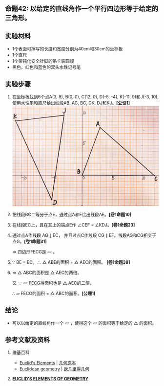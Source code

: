 ## 命题42: 以给定的直线角作一个平行四边形等于给定的三角形。 

## 实验材料

- 1个表面可擦写的长度和宽度分别为40cm和30cm的坐标板
- 1个直尺
- 1个带钝化安全针脚的吊卡装圆规
- 黑色，红色和蓝色的双头水性记号笔

## 实验步骤

1. 在坐标板找到6个点A(3, 8), B(0, 0), C(12, 0), D(-5, -4), K(-11, 9)和J(-3, 10), 使用水性笔和直尺绘出线段AB, AC, BC, DK, DJ和KJ。**[公设1]**
![](/images/欧几里得几何/欧几里得元素中典型的几何实验/卷1/命题42/42a1.jpg)

2. 把线段BC二等分于点E，通过点A和E绘出线段AE。**[卷1命题10]** 
[](/images/欧几里得几何/欧几里得元素中典型的几何实验/卷1/命题42/42a2.jpg)

3. 在线段EC上，且在其上的端点E作 ∠CEF = ∠KDJ。**[卷1命题23]**
[](/images/欧几里得几何/欧几里得元素中典型的几何实验/卷1/命题42/42a3.jpg)

4. 通过点A作线段 AG ∥ EC， 并且过点C作线段 CG ∥ EF。线段AG和CG相交于点G。**[卷1命题31]**

   ⇒ 四边形FECG是 ▱ 。 
[](/images/欧几里得几何/欧几里得元素中典型的几何实验/卷1/命题42/42a4.jpg)

5. ∵ BE = EC。∴   △ ABE的面积 =  △ AEC的面积。 **[卷1命题38]**
[](/images/欧几里得几何/欧几里得元素中典型的几何实验/卷1/命题42/42a5.jpg)

6. ⇒ △ ABC的面积是 △ AEC的两倍。

   又 ∵ ▱ FECG得面积也是 △ AEC的二倍。

   ∴  ▱ FECG的面积 =  △ ABC的面积。**[公理1]**
[](/images/欧几里得几何/欧几里得元素中典型的几何实验/卷1/命题42/42a6.jpg)

## 结论

- 可以以给定的直线角作一个 ▱ ，使得这个 ▱ 的面积等于给定的 △ 的面积。 

## 参考文献及资料

1. 维基百科
	- [Euclid's Elements](https://en.wikipedia.org/wiki/Euclid%27s_Elements) | [几何原本](https://zh.wikipedia.org/wiki/%E5%87%A0%E4%BD%95%E5%8E%9F%E6%9C%AC) 
	- [Euclidean geometry](https://en.wikipedia.org/wiki/Euclidean_geometry) | [欧几里得几何](https://zh.wikipedia.org/wiki/%E6%AC%A7%E5%87%A0%E9%87%8C%E5%BE%97%E5%87%A0%E4%BD%95) 

2. [**EUCLID’S ELEMENTS OF GEOMETRY**](https://farside.ph.utexas.edu/books/Euclid/Elements.pdf) 




